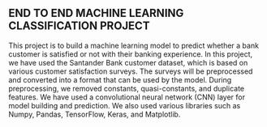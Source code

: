 ## END TO END MACHINE LEARNING CLASSIFICATION PROJECT

This project is to build a machine learning model to predict whether a bank customer is satisfied or not with their
banking experience. In this project, we have used the Santander Bank customer dataset, which is based on various
customer satisfaction surveys. The surveys will be preprocessed and converted into a format that can be used by the
model. During preprocessing, we removed constants, quasi-constants, and duplicate features. We have used a
convolutional neural network (CNN) layer for model building and prediction. We also used various libraries such as
Numpy, Pandas, TensorFlow, Keras, and Matplotlib.
